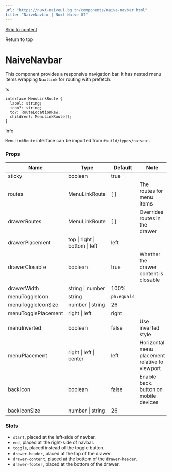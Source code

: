 ```yaml
---
url: "https://nuxt-naiveui.bg.tn/components/naive-navbar.html"
title: "NaiveNavbar | Nuxt Naive UI"
---
```


[Skip to content](https://nuxt-naiveui.bg.tn/components/naive-navbar.html#VPContent)

Return to top

# NaiveNavbar [​](https://nuxt-naiveui.bg.tn/components/naive-navbar.html\#naivenavbar)

This component provides a responsive navigation bar. It has nested menu items wrapping `NuxtLink` for routing with prefetch.

ts

```
interface MenuLinkRoute {
  label: string;
  icon?: string;
  to?: RouteLocationRaw;
  children?: MenuLinkRoute[];
}
```

Info

`MenuLinkRoute` interface can be imported from `#build/types/naiveui`.

### Props [​](https://nuxt-naiveui.bg.tn/components/naive-navbar.html\#props)

| **Name** | **Type** | **Default** | **Note** |
| --- | --- | --- | --- |
| sticky | boolean | true |  |
| routes | MenuLinkRoute | \[ \] | The routes for menu items |
| drawerRoutes | MenuLinkRoute | \[ \] | Overrides routes in the drawer |
| drawerPlacement | top \| right \| bottom \| left | left |  |
| drawerClosable | boolean | true | Whether the drawer content is closable |
| drawerWidth | string \| number | 100% |  |
| menuToggleIcon | string | `ph:equals` |  |
| menuToggleIconSize | number \| string | 26 |  |
| menuTogglePlacement | right \| left | right |  |
| menuInverted | boolean | false | Use inverted style |
| menuPlacement | right \| left \| center | left | Horizontal menu placement relative to viewport |
| backIcon | boolean | false | Enable back button on mobile devices |
| backIconSize | number \| string | 26 |  |

### Slots [​](https://nuxt-naiveui.bg.tn/components/naive-navbar.html\#slots)

- `start`, placed at the left-side of navbar.
- `end`, placed at the right-side of navbar.
- `toggle`, placed instead of the toggle button.
- `drawer-header`, placed at the top of the drawer.
- `drawer-content`, placed at the bottom of the `drawer-header`.
- `drawer-footer`, placed at the bottom of the drawer.